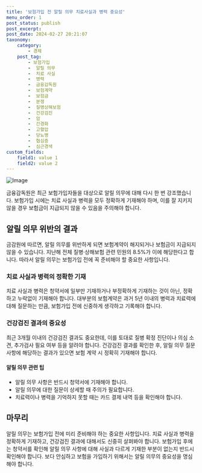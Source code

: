 ```yaml
---
title: '보험가입 전 알릴 의무 치료사실과 병력 중요성'
menu_order: 1
post_status: publish
post_excerpt: 
post_date: 2024-02-27 20:21:07
taxonomy:
    category:
        - 경제
    post_tag:
        - 보험가입
        -  알릴 의무
        -  치료 사실
        -  병력
        -  금융감독원
        -  보험계약
        -  보험금
        -  분쟁
        -  질병상해보험
        -  건강검진
        -  암
        -  간경화
        -  고혈압
        -  당뇨병
        -  협심증
        -  심근경색
custom_fields:
    field1: value 1
    field2: value 2
---
```


![Image](https://imgnews.pstatic.net/image/056/2024/02/27/0011669915_001_20240227083425725.jpg?type=w647)

금융감독원은 최근 보험가입자들을 대상으로 알릴 의무에 대해 다시 한 번 강조했습니다. 보험가입 시에는 치료 사실과 병력을 모두 정확하게 기재해야 하며, 이를 잘 지키지 않을 경우 보험금이 지급되지 않을 수 있음을 주의해야 합니다.
## 알릴 의무 위반의 결과
금감원에 따르면, 알릴 의무를 위반하게 되면 보험계약이 해지되거나 보험금이 지급되지 않을 수 있습니다. 지난해 전체 질병·상해보험 관련 민원의 8.5%가 이에 해당한다고 합니다. 따라서 알릴 의무는 보험가입 전에 꼭 준비해야 할 중요한 사항입니다.
### 치료 사실과 병력의 정확한 기재
치료 사실과 병력은 청약서에 일부만 기재하거나 부정확하게 기재하는 것이 아닌, 정확하고 누락없이 기재해아 합니다. 대부분의 보험계약은 과거 5년 이내의 병력과 치료력에 대해 질문하는 만큼, 보험가입 전에 신중하게 생각하고 기록해야 합니다.
### 건강검진 결과의 중요성
최근 3개월 이내의 건강검진 결과도 중요한데, 이를 토대로 질병 확정 진단이나 의심 소견, 추가검사 필요 여부 등을 알려야 합니다. 건강검진 결과를 확인한 후, 알릴 의무 질문사항에 해당하는 결과가 있으면 보험 계약 시 정확히 기재해야 합니다.
#### 알릴 의무 관련 팁
- 알릴 의무 사항은 반드시 청약서에 기재해야 합니다.
- 알릴 의무에 대한 질문이 상세할 때 주의가 필요합니다.
- 치료력이나 병력을 기억하지 못할 때는 카드 결제 내역 등을 확인해야 합니다.
## 마무리
알릴 의무는 보험가입 전에 미리 준비해야 하는 중요한 사항입니다. 치료 사실과 병력을 정확하게 기재하고, 건강검진 결과에 대해서도 신중히 살펴봐야 합니다. 보험가입 후에는 청약서를 확인해 알릴 의무 사항에 대해 사실과 다르게 기재한 부분이 없는지 반드시 확인해야 합니다. 보다 안심하고 보험을 가입하기 위해서는 알릴 의무의 중요성을 명심해야 합니다.
